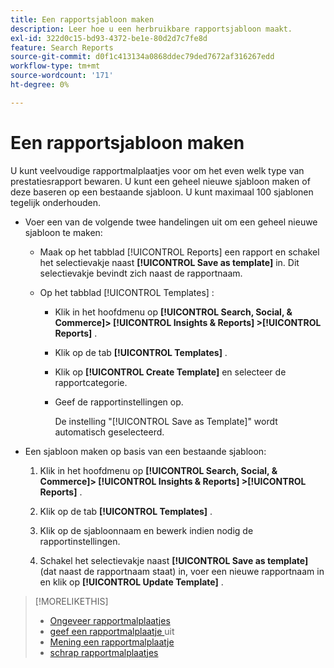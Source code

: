 ```yaml
---
title: Een rapportsjabloon maken
description: Leer hoe u een herbruikbare rapportsjabloon maakt.
exl-id: 322d0c15-bd93-4372-be1e-80d2d7c7fe8d
feature: Search Reports
source-git-commit: d0f1c413134a0868ddec79ded7672af316267edd
workflow-type: tm+mt
source-wordcount: '171'
ht-degree: 0%

---
```


# Een rapportsjabloon maken

U kunt veelvoudige rapportmalplaatjes voor om het even welk type van prestatiesrapport bewaren. U kunt een geheel nieuwe sjabloon maken of deze baseren op een bestaande sjabloon. U kunt maximaal 100 sjablonen tegelijk onderhouden.

* Voer een van de volgende twee handelingen uit om een geheel nieuwe sjabloon te maken:

   * Maak op het tabblad [!UICONTROL Reports] een rapport en schakel het selectievakje naast **[!UICONTROL Save as template]** in. Dit selectievakje bevindt zich naast de rapportnaam.

   * Op het tabblad [!UICONTROL Templates] :

      * Klik in het hoofdmenu op **[!UICONTROL Search, Social, & Commerce]> [!UICONTROL Insights & Reports] >[!UICONTROL Reports]** .

      * Klik op de tab **[!UICONTROL Templates]** .

      * Klik op **[!UICONTROL Create Template]** en selecteer de rapportcategorie.

      * Geef de rapportinstellingen op.

        De instelling &quot;[!UICONTROL Save as Template]&quot; wordt automatisch geselecteerd.

* Een sjabloon maken op basis van een bestaande sjabloon:

   1. Klik in het hoofdmenu op **[!UICONTROL Search, Social, & Commerce]> [!UICONTROL Insights & Reports] >[!UICONTROL Reports]** .

   1. Klik op de tab **[!UICONTROL Templates]** .

   1. Klik op de sjabloonnaam en bewerk indien nodig de rapportinstellingen.

   1. Schakel het selectievakje naast **[!UICONTROL Save as template]** (dat naast de rapportnaam staat) in, voer een nieuwe rapportnaam in en klik op **[!UICONTROL Update Template]** .

>[!MORELIKETHIS]
>
>* [ Ongeveer rapportmalplaatjes ](template-about.md)
>* [ geef een rapportmalplaatje ](template-edit.md) uit
>* [ Mening een rapportmalplaatje ](template-view.md)
>* [ schrap rapportmalplaatjes ](template-delete.md)
